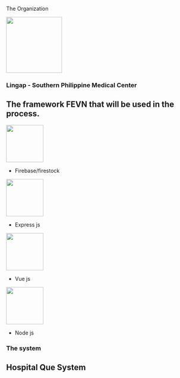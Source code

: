 The Organization

<img src= https://user-images.githubusercontent.com/77378354/209249194-54b06eca-ac60-4e2f-9a8b-22c936aec3cb.png width="150px">

### **Lingap - Southern Philippine Medical Center**

## The framework FEVN that will be used in the process.
 
 <img src= https://user-images.githubusercontent.com/77378354/209252797-4ebbdf5d-0388-40a5-8dee-2ef44eb1a81c.png width="100px">

* Firebase/firestock

<img src= https://user-images.githubusercontent.com/77378354/209252995-679a25d5-5973-46db-ac8f-1f763e878ea0.png width="100px">

* Express js

<img src= https://user-images.githubusercontent.com/77378354/209253273-3e53d1eb-24a7-4fc6-a077-c00c4f97b499.png width="100px">

* Vue js

<img src= https://user-images.githubusercontent.com/77378354/209253591-7714a670-adee-4441-af20-fb10cdd0f796.png width="100px">

* Node js

### The system

## __Hospital Que System__




